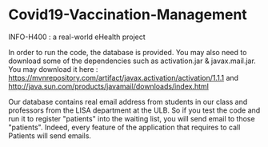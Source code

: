 # Covid19-Vaccination-Management
INFO-H400 : a real-world eHealth project

In order to run the code, the database is provided. 
You may also need to download some of the dependencies such as activation.jar & javax.mail.jar.
You may download it here : https://mvnrepository.com/artifact/javax.activation/activation/1.1.1 and http://java.sun.com/products/javamail/downloads/index.html

Our database contains real email address from students in our class and professors from the LISA department at the ULB.
So if you test the code and run it to register "patients" into the waiting list, you will send email to those "patients". 
Indeed, every feature of the application that requires to call Patients will send emails.

